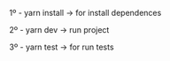 1º - yarn install -> for install dependences

2º - yarn dev -> run project

3º - yarn test -> for run tests